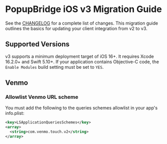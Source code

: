 # PopupBridge iOS v3 Migration Guide

See the [CHANGELOG](/CHANGELOG.md) for a complete list of changes. This migration guide outlines the basics for updating your client integration from v2 to v3.

## Supported Versions

v3 supports a minimum deployment target of iOS 16+. It requires Xcode 16.2.0+ and Swift 5.10+. If your application contains Objective-C code, the `Enable Modules` build setting must be set to `YES`.

## Venmo

### Allowlist Venmo URL scheme
You must add the following to the queries schemes allowlist in your app's info.plist:

``` xml
<key>LSApplicationQueriesSchemes</key>
<array>
  <string>com.venmo.touch.v2</string>
</array>
